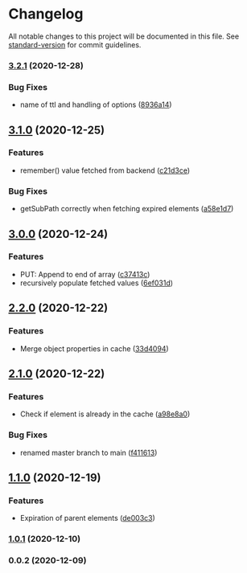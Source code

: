 # Changelog

All notable changes to this project will be documented in this file. See [standard-version](https://github.com/conventional-changelog/standard-version) for commit guidelines.

### [3.2.1](https://github.com/doogiemuc/populating-cache/compare/v3.1.0...v3.2.1) (2020-12-28)


### Bug Fixes

* name of ttl and handling of options ([8936a14](https://github.com/doogiemuc/populating-cache/commit/8936a14d990a8b86280e525d25f0fe91201f27c3))

## [3.1.0](https://github.com/doogiemuc/populating-cache/compare/v3.0.0...v3.1.0) (2020-12-25)


### Features

* remember() value fetched from backend ([c21d3ce](https://github.com/doogiemuc/populating-cache/commit/c21d3ce5bcd1e5c995c0d8e8ff2211c7cd957fee))


### Bug Fixes

* getSubPath correctly when fetching expired elements ([a58e1d7](https://github.com/doogiemuc/populating-cache/commit/a58e1d726cf46f0132f55361cc17622b6d127a31))

## [3.0.0](https://github.com/doogiemuc/populating-cache/compare/v2.2.0...v3.0.0) (2020-12-24)


### Features

* PUT: Append to end of array ([c37413c](https://github.com/doogiemuc/populating-cache/commit/c37413c2659d8aeda76af6afc35aff9321f6a063))
* recursively populate fetched values ([6ef031d](https://github.com/doogiemuc/populating-cache/commit/6ef031df26593da5aa730105663061e61441e9a5))

## [2.2.0](https://github.com/doogiemuc/populating-cache/compare/v2.1.0...v2.2.0) (2020-12-22)


### Features

* Merge object properties in cache ([33d4094](https://github.com/doogiemuc/populating-cache/commit/33d409499f244b6f9c63cb511e9383ced45dff77))

## [2.1.0](https://github.com/doogiemuc/populating-cache/compare/v1.1.0...v2.1.0) (2020-12-22)


### Features

* Check if element is already in the cache ([a98e8a0](https://github.com/doogiemuc/populating-cache/commit/a98e8a00208e655291b5a609689a201d341dc130))


### Bug Fixes

* renamed master branch to main ([f411613](https://github.com/doogiemuc/populating-cache/commit/f4116130d6b0c6be640fc5e7d86f1ac853268e5a))

## [1.1.0](https://github.com/doogiemuc/populating-cache/compare/v1.0.1...v1.1.0) (2020-12-19)


### Features

* Expiration of parent elements ([de003c3](https://github.com/doogiemuc/populating-cache/commit/de003c3702d5946bae19aae5cc8abea939fc2a38))

### [1.0.1](https://github.com/doogiemuc/populating-cache/compare/v0.0.2...v1.0.1) (2020-12-10)

### 0.0.2 (2020-12-09)




